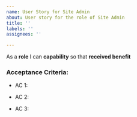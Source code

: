 ```yaml
---
name: User Story for Site Admin
about: User story for the role of Site Admin
title: ''
labels: ''
assignees: ''

---
```


As a **role** I can **capability** so that **received benefit**

### Acceptance Criteria:
- AC 1: 

- AC 2:

- AC 3:
